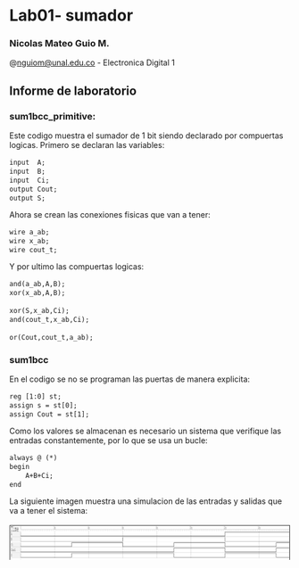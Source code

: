 # Lab01- sumador 

### Nicolas Mateo Guio M.

@nguiom@unal.edu.co - Electronica Digital 1

## Informe de laboratorio

### sum1bcc_primitive:

Este codigo muestra el sumador de 1 bit siendo declarado por compuertas logicas. Primero se declaran las variables:

    input  A;
    input  B;
    input  Ci;
    output Cout;
    output S;

Ahora se crean las conexiones fisicas que van a tener:

    wire a_ab;
    wire x_ab;
    wire cout_t;

Y por ultimo las compuertas logicas:

    and(a_ab,A,B);
    xor(x_ab,A,B);

    xor(S,x_ab,Ci);
    and(cout_t,x_ab,Ci);

    or(Cout,cout_t,a_ab);

### sum1bcc

En el codigo se no se programan las puertas de manera explicita:

    reg [1:0] st;
    assign s = st[0];
    assign Cout = st[1];

Como los valores se almacenan es necesario un sistema que verifique las entradas constantemente, por lo que se usa un bucle:

    always @ (*)
    begin
        A+B+Ci;
    end

La siguiente imagen muestra una simulacion de las entradas y salidas que va a tener el sistema:

![image](/hi.jpg)